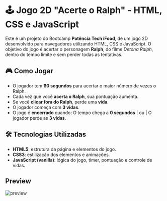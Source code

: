 # 🕹️ Jogo 2D "Acerte o Ralph" - HTML, CSS e JavaScript

Este é um projeto do Bootcamp **Potência Tech iFood**, de um jogo 2D desenvolvido para navegadores utilizando HTML, CSS e JavaScript. O objetivo do jogo é acertar o personagem **Ralph**, do filme _Detona Ralph_, dentro do tempo limite e sem perder todas as tentativas.

## 🎮 Como Jogar

- O jogador tem **60 segundos** para acertar o maior número de vezes o Ralph.
- Cada vez que você **acerta o Ralph**, sua pontuação aumenta.
- Se você **clicar fora do Ralph**, perde uma **vida**.
- O jogador começa com **3 vidas**.
- O jogo é **encerrado** quando: O tempo chega a **0 segundos** | ou | O jogador perde as **3 vidas**.

## 🛠️ Tecnologias Utilizadas

- **HTML5**: estrutura da página e elementos do jogo.
- **CSS3**: estilização dos elementos e animações.
- **JavaScript (vanilla)**: lógica do jogo, timer, pontuação e controle de vidas.
## Preview
![preview](https://github.com/user-attachments/assets/476746c1-33d6-42c2-a373-f113a4ff00b7)
